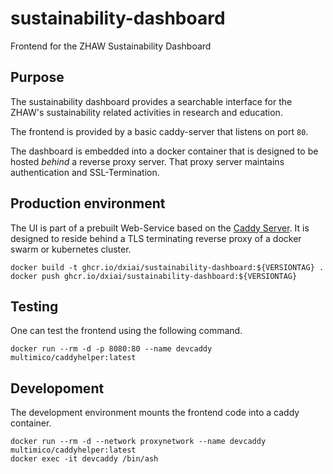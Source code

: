 # sustainability-dashboard
Frontend for the ZHAW Sustainability Dashboard

## Purpose

The sustainability dashboard provides a searchable interface for the ZHAW's sustainability related activities in research and education. 

The frontend is provided by a basic caddy-server that listens on port `80`.

The dashboard is embedded into a docker container that is designed to be hosted *behind* a reverse proxy server. That proxy server maintains authentication and SSL-Termination.  

## Production environment

The UI is part of a prebuilt Web-Service based on the [Caddy Server](https://caddyserver.com). It is designed to reside behind a TLS terminating reverse proxy of a docker swarm or kubernetes cluster.

```
docker build -t ghcr.io/dxiai/sustainability-dashboard:${VERSIONTAG} .
docker push ghcr.io/dxiai/sustainability-dashboard:${VERSIONTAG}
```

## Testing

One can test the frontend using the following command. 

```
docker run --rm -d -p 8080:80 --name devcaddy multimico/caddyhelper:latest
```

## Developoment 

The development environment mounts the frontend code into a caddy container. 

```
docker run --rm -d --network proxynetwork --name devcaddy multimico/caddyhelper:latest
docker exec -it devcaddy /bin/ash
```
